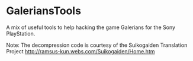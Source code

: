 GaleriansTools
==============
A mix of useful tools to help hacking the game Galerians for the Sony PlayStation.

Note: The decompression code is courtesy of the Suikogaiden Translation Project http://ramsus-kun.webs.com/Suikogaiden/Home.htm
